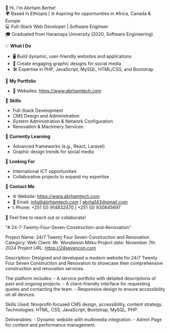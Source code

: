 👋 Hi, I'm Abrham Berhe!  
🌍 Based in Ethiopia | 🌐 Aspiring for opportunities in Africa, Canada & Europe  
💻 Full-Stack Web Developer | Software Engineer  
🎓 Graduated from Haramaya University (2020, Software Engineering)  

✨ **What I Do**  
- 🖥️ Build dynamic, user-friendly websites and applications  
- 🎨 Create engaging graphic designs for social media  
- 🛠️ Expertise in PHP, JavaScript, MySQL, HTML/CSS, and Bootstrap  

📂 **My Portfolio**  
- 🌟 Websites: https://www.abrhamtech.com 

📌 **Skills**  
- Full-Stack Development  
- CMS Design and Administration  
- System Administration & Network Configuration  
- Renovation & Machinery Services  

🌱 **Currently Learning**  
- Advanced frameworks (e.g., React, Laravel)  
- Graphic design trends for social media  

🚀 **Looking For**  
- International ICT opportunities  
- Collaborative projects to expand my expertise  

📧 **Contact Me**  
- 🌐 Website: https://www.abrhamtech.com
- 📩 Email: info@abrhamtech.com | abrha143@gmail.com  
- 📞 Phone: +251 (0) 914832470 | +251 (0) 930845697

💬 Feel free to reach out or collaborate!  



"# 24-7-Twenty-Four-Seven-Construction-and-Renovation"

Project Name: 24/7 Twenty Four Seven Construction and Renovation 
Category: Web 
Client: Mr. Wondwesn Mitku
Project date: November 7th 2024
Project URL: https://24sevencon.com

Description: Designed and developed a modern website for 24/7 Twenty Four Seven Construction and Renovation to showcase their comprehensive construction and renovation services. 

The platform includes:
    - A service portfolio with detailed descriptions of past and ongoing projects.
    - A client-friendly interface for requesting quotes and contacting the team.
    - Responsive design to ensure accessibility on all devices. 

Skills Used: Nonprofit-focused CMS design, accessibility, content strategy. 
Technologies: HTML, CSS, JavaScript, Bootstrap, MySQL, PHP. 

Deliverables:
    - Dynamic website with multimedia integration.
    - Admin Page for content and performance management.
